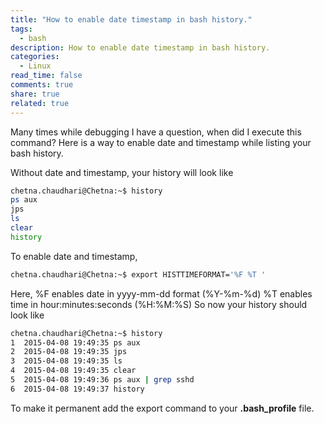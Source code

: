 ```yaml
---
title: "How to enable date timestamp in bash history."
tags: 
  - bash
description: How to enable date timestamp in bash history.
categories: 
  - Linux
read_time: false
comments: true
share: true
related: true
---
```



Many times while debugging I have a question, when did I execute this command? Here is a way to enable date and timestamp while listing your bash history.


Without date and timestamp, your history will look like

```bash 
chetna.chaudhari@Chetna:~$ history
ps aux
jps
ls
clear
history
```

To enable date and timestamp,


```bash
chetna.chaudhari@Chetna:~$ export HISTTIMEFORMAT='%F %T '
```
Here, %F enables date in yyyy-mm-dd format (%Y-%m-%d) %T enables time in hour:minutes:seconds (%H:%M:%S) So now your history should look like

```bash
chetna.chaudhari@Chetna:~$ history
1  2015-04-08 19:49:35 ps aux
2  2015-04-08 19:49:35 jps
3  2015-04-08 19:49:35 ls
4  2015-04-08 19:49:35 clear
5  2015-04-08 19:49:36 ps aux | grep sshd
6  2015-04-08 19:49:37 history
```

To make it permanent add the export command to your **.bash_profile** file.


